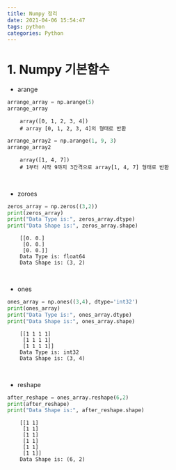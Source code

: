 ```yaml
---
title: Numpy 정리
date: 2021-04-06 15:54:47
tags: python
categories: Python
---
```


# 1. Numpy 기본함수
* arange
```python
arrange_array = np.arange(5)
arrange_array
```
        array([0, 1, 2, 3, 4])
        # array [0, 1, 2, 3, 4]의 형태로 반환
```python
arrange_array2 = np.arange(1, 9, 3)
arrange_array2
```
        array([1, 4, 7])
        # 1부터 시작 9까지 3간격으로 array[1, 4, 7] 형태로 반환 

<br>

* zoroes
```python
zeros_array = np.zeros((3,2))
print(zeros_array)
print("Data Type is:", zeros_array.dtype)
print("Data Shape is:", zeros_array.shape)
```
        [[0. 0.]
         [0. 0.]
         [0. 0.]]
        Data Type is: float64
        Data Shape is: (3, 2)

<br>

* ones
```python
ones_array = np.ones((3,4), dtype='int32')
print(ones_array)
print("Data Type is:", ones_array.dtype)
print("Data Shape is:", ones_array.shape)
```
        [[1 1 1 1]
         [1 1 1 1]
         [1 1 1 1]]
        Data Type is: int32
        Data Shape is: (3, 4)

<br>

* reshape
```python
after_reshape = ones_array.reshape(6,2)
print(after_reshape)
print("Data Shape is:", after_reshape.shape)
```
        [[1 1]
         [1 1]
         [1 1]
         [1 1]
         [1 1]
         [1 1]]
        Data Shape is: (6, 2)